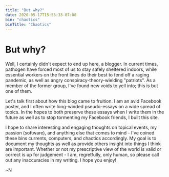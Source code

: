 ```yaml
---
title: "But why?"
date: 2020-05-17T15:53:33-07:00
bin: "chaotics"
binTitle: "Chaotics"
---
```


# But why?

Well, I certainly didn't expect to end up here, a blogger. In current times, pathogen have forced most of us to stay safely sheltered indoors, while essential workers on the front lines do their best to fend off a raging pandemic, as well as angry conspiracy-theory-wielding "patriots". As a member of the former group, I've found new voids to yell into; this is but one of them.

Let's talk first about how this blog came to fruition. I am an avid Facebook poster, and I often write long-winded pseudo-essays on a wide spread of topics. In the hopes to both preserve these essays when I write them in the future as well as to stop tormenting my Facebook friends, I built this site.

I hope to share interesting and engaging thoughts on topical events, my passion (software), and anything else that comes to mind - I've coined these bins currents, computers, and chaotics accordingly. My goal is to document my thoughts as well as provide others insight into things I think are important. Whether or not my prescriptive view of the world is valid or correct is up for judgement - I am, regretfully, only human, so please call out any inaccuracies in my writing. I hope you enjoy!

~N
